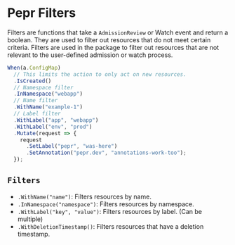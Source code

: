 # Pepr Filters

Filters are functions that take a `AdmissionReview` or Watch event and return a boolean. They are used to filter out resources that do not meet certain criteria. Filters are used in the package to filter out resources that are not relevant to the user-defined admission or watch process.

```ts
When(a.ConfigMap)
  // This limits the action to only act on new resources.
  .IsCreated()
  // Namespace filter
  .InNamespace("webapp")
  // Name filter
  .WithName("example-1")
  // Label filter
  .WithLabel("app", "webapp")
  .WithLabel("env", "prod")
  .Mutate(request => {
    request
      .SetLabel("pepr", "was-here")
      .SetAnnotation("pepr.dev", "annotations-work-too");
  });
```


## `Filters`

- `.WithName("name")`: Filters resources by name.
- `.InNamespace("namespace")`: Filters resources by namespace.
- `.WithLabel("key", "value")`: Filters resources by label. (Can be multiple)
- `.WithDeletionTimestamp()`: Filters resources that have a deletion timestamp.
